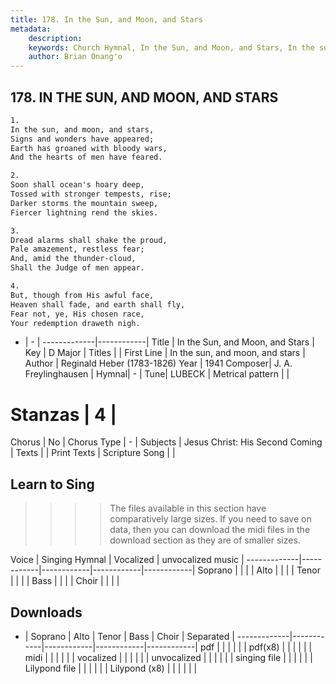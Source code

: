 ```yaml
---
title: 178. In the Sun, and Moon, and Stars
metadata:
    description: 
    keywords: Church Hymnal, In the Sun, and Moon, and Stars, In the sun, and moon, and stars, 
    author: Brian Onang'o
---
```



## 178. IN THE SUN, AND MOON, AND STARS

```txt
1.
In the sun, and moon, and stars, 
Signs and wonders have appeared; 
Earth has groaned with bloody wars, 
And the hearts of men have feared. 

2.
Soon shall ocean's hoary deep, 
Tossed with stronger tempests, rise; 
Darker storms the mountain sweep, 
Fiercer lightning rend the skies. 

3.
Dread alarms shall shake the proud, 
Pale amazement, restless fear; 
And, amid the thunder-cloud, 
Shall the Judge of men appear. 

4.
But, though from His awful face, 
Heaven shall fade, and earth shall fly, 
Fear not, ye, His chosen race, 
Your redemption draweth nigh.

```

- |   -  |
-------------|------------|
Title | In the Sun, and Moon, and Stars |
Key | D Major |
Titles |  |
First Line | In the sun, and moon, and stars |
Author | Reginald Heber (1783-1826)
Year | 1941
Composer| J. A. Freylinghausen |
Hymnal|  - |
Tune| LUBECK |
Metrical pattern | |
# Stanzas | 4 |
Chorus | No |
Chorus Type | - |
Subjects | Jesus Christ: His Second Coming |
Texts |  |
Print Texts | 
Scripture Song |  |
  
## Learn to Sing

>>>> The files available in this section have comparatively large sizes. If you need to save on data, then you can download the midi files in the download section as they are of smaller sizes.

Voice |  Singing Hymnal | Vocalized | unvocalized music |
-------------|------------|------------|------------|------------|
Soprano | | | |
Alto | | | |
Tenor | | | |
Bass | | | |
Choir | | | |

## Downloads

- |  Soprano | Alto | Tenor | Bass | Choir | Separated |
-------------|------------|------------|------------|------------|
pdf | | | | | |
pdf(x8) | | | | | |
midi | | | | | |
vocalized | | | | | |
unvocalized | | | | | |
singing file | | | | | |
Lilypond file | | | | | |
Lilypond (x8) | | | | | |
  